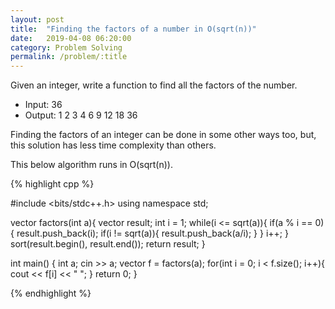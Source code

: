 ```yaml
---
layout: post
title:  "Finding the factors of a number in O(sqrt(n))"
date:   2019-04-08 06:20:00
category: Problem Solving
permalink: /problem/:title
---
```


Given an integer, write a function to find all the factors of the number.

* Input: 36
* Output: 1 2 3 4 6 9 12 18 36

Finding the factors of an integer can be done in some other ways too, but, this solution
has less time complexity than others.

This below algorithm runs in O(sqrt(n)).

{% highlight cpp %}

#include <bits/stdc++.h>
using namespace std;

vector<int> factors(int a){
	vector<int> result;
	int i = 1;
	while(i <= sqrt(a)){
		if(a % i == 0){
			result.push_back(i);
			if(i != sqrt(a)){
				result.push_back(a/i);
			}
		}
		i++;
	}
	sort(result.begin(), result.end());
	return result;
}

int main() {
	int a;
	cin >> a;
	vector<int> f = factors(a);
	for(int i = 0; i < f.size(); i++){
		cout << f[i] << " ";
	}
	return 0;
}

{% endhighlight %}




